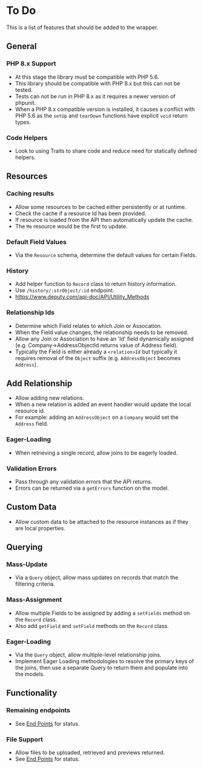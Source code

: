 # To Do

This is a list of features that should be added to the wrapper.

## General

### PHP 8.x Support

* At this stage the library must be compatible with PHP 5.6.
* This library should be compatible with PHP 8.x but this can not be tested.
* Tests can not be run in PHP 8.x as it requires a newer version of phpunit.
* When a PHP 8.x compatible version is installed, it causes a conflict with PHP 5.6 as the `setUp` and `tearDown` functions have explicit `void` return types.

### Code Helpers

* Look to using Traits to share code and reduce need for statically defined helpers.

## Resources

### Caching results

* Allow some resources to be cached either persistently or at runtime.
* Check the cache if a resource Id has been provided.
* If resource is loaded from the API then automatically update the cache.
* The `Me` resource would be the first to update.

### Default Field Values

* Via the `Resource` schema, determine the default values for certain Fields.

### History

* Add helper function to `Record` class to return history information.
* Use `/history/:strObject/:id` endpoint.
* https://www.deputy.com/api-doc/API/Utility_Methods

### Relationship Ids

* Determine which Field relates to which Join or Assocation.
* When the Field value changes, the relationship needs to be removed.
* Allow any Join or Association to have an 'Id' field dynamically assigned (e.g. Company->AddressObjectId returns value of Address field).
* Typically the Field is either already a `<relation>Id` but typically it requires removal of the `Object` suffix (e.g. `AddressObject` becomes `Address`). 

## Add Relationship

* Allow adding new relations.
* When a new relation is added an event handler would update the local resource id.
* For example: adding an `AddressObject` on a `Company` would set the `Address` field.

### Eager-Loading

* When retrieving a single record, allow joins to be eagerly loaded.

### Validation Errors

* Pass through any validation errors that the API returns.
* Errors can be returned via a `getErrors` function on the model.

## Custom Data

* Allow custom data to be attached to the resource instances as if they are local properties.

## Querying

### Mass-Update

* Via a `Query` object, allow mass updates on records that match the filtering criteria.

### Mass-Assignment

* Allow multiple Fields to be assigned by adding a `setFields` method on the `Record` class.
* Also add `getField` and `setField` methods on the `Record` class.

### Eager-Loading

* Via the `Query` object, allow multiple-level relationship joins.
* Implement Eager Loading methodologies to resolve the primary keys of the joins, then use a separate Query to return them and populate into the models.

## Functionality

### Remaining endpoints

* See [End Points](endpoints.md) for status.

### File Support

* Allow files to be uploaded, retrieved and previews returned.
* See [End Points](endpoints.md) for status.
